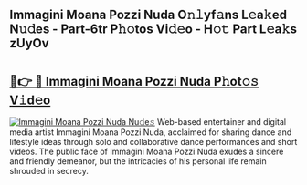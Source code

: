 ## Immagini Moana Pozzi Nuda O𝚗𝚕yf𝚊ns L𝚎a𝚔ed N𝚞𝚍es - Part-6tr P𝚑𝚘tos Vi𝚍𝚎o - H𝚘𝚝 Part L𝚎a𝚔s zUyOv

# <h2><a href="http://kfbk0ag.oniu.top/?m=Immagini+Moana+Pozzi+Nuda">🔗👉 🔴 Immagini Moana Pozzi Nuda P𝚑ot𝚘𝚜 V𝚒d𝚎o</a></h2>

[![Immagini Moana Pozzi Nuda Nu𝚍e𝚜](https://i.imgur.com/0qMVB7G.gif)](http://kfbk0ag.oniu.top/?m=Immagini+Moana+Pozzi+Nuda)
Web-based entertainer and digital media artist Immagini Moana Pozzi Nuda, acclaimed for sharing dance and lifestyle ideas through solo and collaborative dance performances and short videos. The public face of Immagini Moana Pozzi Nuda exudes a sincere and friendly demeanor, but the intricacies of his personal life remain shrouded in secrecy.  
